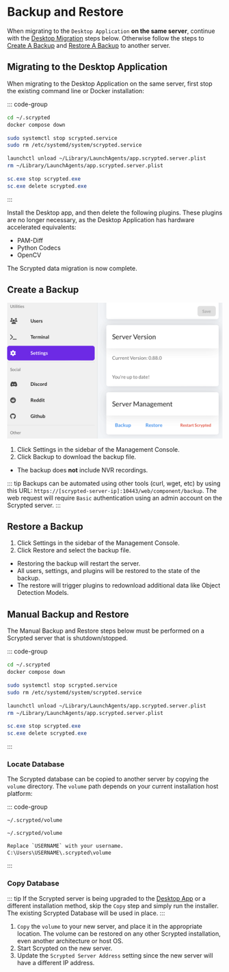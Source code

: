 # Backup and Restore

When migrating to the `Desktop Application` **on the same server**, continue with the [Desktop Migration](#migrating-to-the-desktop-application) steps below. Otherwise follow the steps to [Create A Backup](#create-a-backup) and [Restore A Backup](#restore-a-backup) to another server.

## Migrating to the Desktop Application

When migrating to the Desktop Application on the same server, first stop the existing command line or Docker installation:

::: code-group

```sh [Docker Compose]
cd ~/.scrypted
docker compose down
```

```sh [Linux]
sudo systemctl stop scrypted.service
sudo rm /etc/systemd/system/scrypted.service
```

```sh [Mac]
launchctl unload ~/Library/LaunchAgents/app.scrypted.server.plist 
rm ~/Library/LaunchAgents/app.scrypted.server.plist
```

```powershell [Windows]
sc.exe stop scrypted.exe
sc.exe delete scrypted.exe
```

:::

Install the Desktop app, and then delete the following plugins. These plugins are no longer necessary, as the Desktop Application has hardware accelerated equivalents:

* PAM-Diff
* Python Codecs
* OpenCV

The Scrypted data migration is now complete.

## Create a Backup

![](/img/create-backup.png)

1. Click Settings in the sidebar of the Management Console.
2. Click Backup to download the backup file.
  * The backup does **not** include NVR recordings.


::: tip
Backups can be automated using other tools (curl, wget, etc) by using this URL:
`https://[scrypted-server-ip]:10443/web/component/backup`. The web request will require `Basic` authentication using an admin account on the Scrypted server.
:::

## Restore a Backup

1. Click Settings in the sidebar of the Management Console.
2. Click Restore and select the backup file.
  * Restoring the backup will restart the server.
  * All users, settings, and plugins will be restored to the state of the backup.
  * The restore will trigger plugins to redownload additional data like Object Detection Models.


## Manual Backup and Restore

The Manual Backup and Restore steps below must be performed on a Scrypted server that is shutdown/stopped.

::: code-group

```sh [Docker Compose]
cd ~/.scrypted
docker compose down
```

```sh [Linux]
sudo systemctl stop scrypted.service
sudo rm /etc/systemd/system/scrypted.service
```

```sh [Mac]
launchctl unload ~/Library/LaunchAgents/app.scrypted.server.plist 
rm ~/Library/LaunchAgents/app.scrypted.server.plist
```

```powershell [Windows]
sc.exe stop scrypted.exe
sc.exe delete scrypted.exe
```

:::

### Locate Database
The Scrypted database can be copied to another server by copying the `volume` directory. The `volume` path depends on your current installation host platform:

::: code-group

```[Linux]
~/.scrypted/volume
```

```[Mac]
~/.scrypted/volume
```

```[Windows]
Replace `USERNAME` with your username.
C:\Users\USERNAME\.scrypted\volume
```

:::

### Copy Database

::: tip
If the Scrypted server is being upgraded to the [Desktop App](/desktop-application) or a different installation method, skip the `Copy` step and simply run the installer. The existing Scrypted Database will be used in place.
:::


1. `Copy` the `volume` to your new server, and place it in the appropriate location. The volume can be restored on any other Scrypted installation, even another architecture or host OS.
2. Start Scrypted on the new server.
3. Update the `Scrypted Server Address` setting since the new server will have a different IP address.
